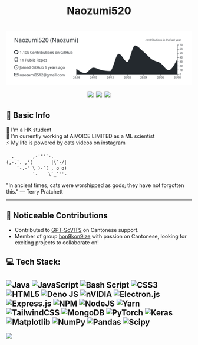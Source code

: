<h1 align="center">
  Naozumi520
</h1>

<h1 align="center">
  <img src="https://raw.githubusercontent.com/Naozumi520/Naozumi520/main/profile-summary-card-output/graywhite/0-profile-details.svg" width="520">
  <img src="https://github-readme-stats.vercel.app/api/top-langs/?username=Naozumi520&theme=graywhite&hide_border=false&include_all_commits=true&count_private=true&layout=compact" width="270">
  <img src="https://github-readme-stats.vercel.app/api?username=Naozumi520&theme=graywhite&hide_border=false&include_all_commits=true&count_private=true" width="377">
  <img src="https://nirzak-streak-stats.vercel.app/?user=Naozumi520&theme=graywhite&hide_border=false" width="414">
</h1>

## 📝 Basic Info
🔭 I'm a HK student<br>
👯 I’m currently working at AIVOICE LIMITED as a ML scientist<br>
⚡ My life is powered by cats videos on instagram

```
 _._     _,-'""`-._
(,-.`._,'(       |\`-/|
    `-.-' \ )-`( , o o)
          `-    \`_`"'-
```

"In ancient times, cats were worshipped as gods; they have not forgotten this." — Terry Pratchett  

---

## 🤝 Noticeable Contributions
- Contributed to [GPT-SoVITS](https://github.com/RVC-Boss/GPT-SoVITS?tab=readme-ov-file#thanks-to-all-contributors-for-their-efforts) on Cantonese support.
- Member of group [hon9kon9ize](https://github.com/hon9kon9ize) with passion on Cantonese, looking for exciting projects to collaborate on!

## 💻 Tech Stack:
![Java](https://img.shields.io/badge/java-%23ED8B00.svg?style=for-the-badge&logo=openjdk&logoColor=white) ![JavaScript](https://img.shields.io/badge/javascript-%23323330.svg?style=for-the-badge&logo=javascript&logoColor=%23F7DF1E) ![Bash Script](https://img.shields.io/badge/bash_script-%23121011.svg?style=for-the-badge&logo=gnu-bash&logoColor=white) ![CSS3](https://img.shields.io/badge/css3-%231572B6.svg?style=for-the-badge&logo=css3&logoColor=white) ![HTML5](https://img.shields.io/badge/html5-%23E34F26.svg?style=for-the-badge&logo=html5&logoColor=white) ![Deno JS](https://img.shields.io/badge/deno%20js-000000?style=for-the-badge&logo=deno&logoColor=white) ![nVIDIA](https://img.shields.io/badge/cuda-000000.svg?style=for-the-badge&logo=nVIDIA&logoColor=green) ![Electron.js](https://img.shields.io/badge/Electron-191970?style=for-the-badge&logo=Electron&logoColor=white) ![Express.js](https://img.shields.io/badge/express.js-%23404d59.svg?style=for-the-badge&logo=express&logoColor=%2361DAFB) ![NPM](https://img.shields.io/badge/NPM-%23CB3837.svg?style=for-the-badge&logo=npm&logoColor=white) ![NodeJS](https://img.shields.io/badge/node.js-6DA55F?style=for-the-badge&logo=node.js&logoColor=white) ![Yarn](https://img.shields.io/badge/yarn-%232C8EBB.svg?style=for-the-badge&logo=yarn&logoColor=white) ![TailwindCSS](https://img.shields.io/badge/tailwindcss-%2338B2AC.svg?style=for-the-badge&logo=tailwind-css&logoColor=white) ![MongoDB](https://img.shields.io/badge/MongoDB-%234ea94b.svg?style=for-the-badge&logo=mongodb&logoColor=white) ![PyTorch](https://img.shields.io/badge/PyTorch-%23EE4C2C.svg?style=for-the-badge&logo=PyTorch&logoColor=white) ![Keras](https://img.shields.io/badge/Keras-%23D00000.svg?style=for-the-badge&logo=Keras&logoColor=white) ![Matplotlib](https://img.shields.io/badge/Matplotlib-%23ffffff.svg?style=for-the-badge&logo=Matplotlib&logoColor=black) ![NumPy](https://img.shields.io/badge/numpy-%23013243.svg?style=for-the-badge&logo=numpy&logoColor=white) ![Pandas](https://img.shields.io/badge/pandas-%23150458.svg?style=for-the-badge&logo=pandas&logoColor=white) ![Scipy](https://img.shields.io/badge/SciPy-%230C55A5.svg?style=for-the-badge&logo=scipy&logoColor=%white)
---

![](https://komarev.com/ghpvc/?username=Naozumi520&color=ff69b4)
